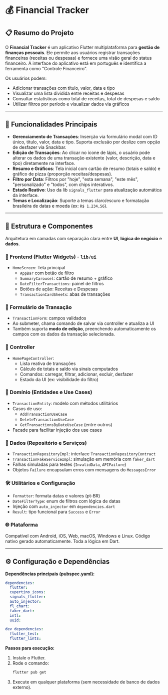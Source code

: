 # 💰 Financial Tracker

## 📋 Resumo do Projeto

O **Financial Tracker** é um aplicativo Flutter multiplataforma para **gestão de finanças pessoais**. Ele permite aos usuários registrar transações financeiras (receitas ou despesas) e fornece uma visão geral do status financeiro. A interface do aplicativo está em português e identifica a ferramenta como "Controle Financeiro". 

Os usuários podem:
- Adicionar transações com título, valor, data e tipo
- Visualizar uma lista dividida entre receitas e despesas
- Consultar estatísticas como total de receitas, total de despesas e saldo
- Utilizar filtros por período e visualizar dados via gráficos

---

## 🚀 Funcionalidades Principais

- **Gerenciamento de Transações**: Inserção via formulário modal com ID único, título, valor, data e tipo. Suporta exclusão por deslize com opção de desfazer via Snackbar.
- **Edição de Transações**: Ao clicar no ícone de lápis, o usuário pode alterar os dados de uma transação existente (valor, descrição, data e tipo) diretamente na interface.
- **Resumo e Gráficos**: Tela inicial com cartão de resumo (totais e saldo) e gráfico de pizza (proporção receitas/despesas).
- **Filtro por Data**: Filtros por "hoje", "esta semana", "este mês", "personalizado" e "todos", com chips interativos.
- **Estado Reativo**: Uso da lib `signals_flutter` para atualização automática da interface.
- **Temas e Localização**: Suporte a temas claro/escuro e formatação brasileira de datas e moeda (ex: `R$ 1.234,56`).

---

## 🧱 Estrutura e Componentes

Arquitetura em camadas com separação clara entre **UI**, **lógica de negócio** e **dados**.

### 📱 Frontend (Flutter Widgets) - `lib/ui`

- `HomeScreen`: Tela principal
  - `AppBar` com botão de filtro
  - `SummaryCarousel`: cartão de resumo + gráfico
  - `DateFilterTransactions`: painel de filtros
  - Botões de ação: Receitas e Despesas
  - `TransactionCardSheets`: abas de transações

### 📝 Formulário de Transação

- `TransactionForm`: campos validados
- Ao submeter, chama comando de salvar via controller e atualiza a UI
- Também suporta **modo de edição**, preenchendo automaticamente os campos com os dados da transação selecionada.

### 🧠 Controller

- `HomePageController`:
  - Lista reativa de transações
  - Cálculo de totais e saldo via sinais computados
  - Comandos: carregar, filtrar, adicionar, excluir, desfazer
  - Estado da UI (ex: visibilidade do filtro)

### 🧩 Domínio (Entidades e Use Cases)

- `TransactionEntity`: modelo com métodos utilitários
- Casos de uso:
  - `AddTransactionUseCase`
  - `DeleteTransactionUseCase`
  - `GetTransactionsByDateUseCase` (entre outros)
- Facade para facilitar injeção dos use cases

### 💾 Dados (Repositório e Serviços)

- `TransactionRepositoryImpl`: interface `TransactionRepositoryContract`
- `TransactionFakeServiceImpl`: simulação em memória com `faker_dart`
- Falhas simuladas para testes (`InvalidData`, `APIFailure`)
- Objetos `Failure` encapsulam erros com mensagens do `MessagesError`

### 🛠 Utilitários e Configuração

- `Formatter`: formata datas e valores (pt-BR)
- `DateFilterType`: enum de filtros com lógica de datas
- Injeção com `auto_injector` em `dependencies.dart`
- `Result`: tipo funcional para `Success` e `Error`

### 🌐 Plataforma

Compatível com Android, iOS, Web, macOS, Windows e Linux. Código nativo gerado automaticamente. Toda a lógica em Dart.

---

## ⚙️ Configuração e Dependências

**Dependências principais (pubspec.yaml):**

```yaml
dependencies:
  flutter:
  cupertino_icons:
  signals_flutter:
  auto_injector:
  fl_chart:
  faker_dart:
  intl:
  uuid:

dev_dependencies:
  flutter_test:
  flutter_lints:
```

**Passos para execução:**

1. Instale o Flutter.
2. Rode o comando:
   ```bash
   flutter pub get
   ```
3. Execute em qualquer plataforma (sem necessidade de banco de dados externo).

